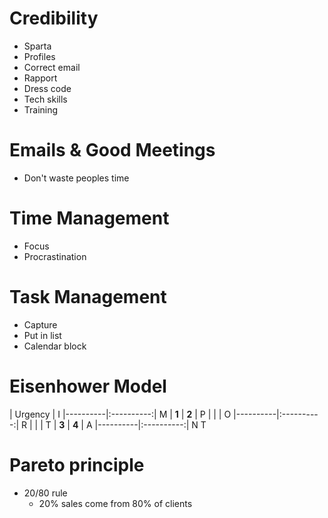 # Credibility
- Sparta
- Profiles
- Correct email
- Rapport
- Dress code
- Tech skills
- Training

# Emails & Good Meetings
- Don't waste peoples time

# Time Management
- Focus
- Procrastination

# Task Management
- Capture
- Put in list
- Calendar block

# Eisenhower Model

   |       Urgency         |
I  |----------|:----------:|
M  | <b>1</b> |  <b>2</b>  |
P  |          |            |
O  |----------|:----------:|
R  |          |            |
T  | <b>3</b> |  <b>4</b>  |
A  |----------|:----------:|
N
T

# Pareto principle
- 20/80 rule
  - 20% sales come from 80% of clients
